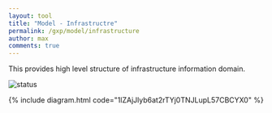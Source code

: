 ```yaml
---
layout: tool
title: "Model - Infrastructre"
permalink: /gxp/model/infrastructure
author: max
comments: true
---
```


This provides high level structure of infrastructure information domain.

![status](https://img.shields.io/badge/status-draft-red)

{% include diagram.html code="1lZAjJlyb6at2rTYj0TNJLupL57CBCYX0" %}
